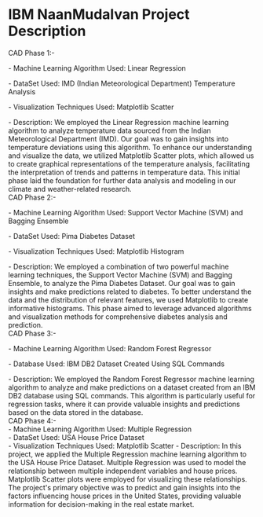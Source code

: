 # IBM NaanMudalvan Project Description 
CAD Phase 1:-<br>
<p> - Machine Learning Algorithm Used: Linear Regression<br>
<p> - DataSet Used: IMD (Indian Meteorological Department) Temperature Analysis<br>
<p> - Visualization Techniques Used: Matplotlib Scatter<br>
<p> - Description: We employed the Linear Regression machine learning algorithm to analyze temperature data sourced from the Indian Meteorological Department (IMD). Our goal was to gain insights into temperature deviations using this algorithm. To enhance our understanding and visualize the data, we utilized Matplotlib Scatter plots, which allowed us to create graphical representations of the temperature analysis, facilitating the interpretation of trends and patterns in temperature data. This initial phase laid the foundation for further data analysis and modeling in our climate and weather-related research.<br>
CAD Phase 2:-<br>
<p> - Machine Learning Algorithm Used: Support Vector Machine (SVM) and Bagging Ensemble<br>
<p> - DataSet Used: Pima Diabetes Dataset<br>
<p> - Visualization Techniques Used: Matplotlib Histogram<br>
<p> - Description: We employed a combination of two powerful machine learning techniques, the Support Vector Machine (SVM) and Bagging Ensemble, to analyze the Pima Diabetes Dataset. Our goal was to gain insights and make predictions related to diabetes. To better understand the data and the distribution of relevant features, we used Matplotlib to create informative histograms. This phase aimed to leverage advanced algorithms and visualization methods for comprehensive diabetes analysis and prediction.<br>
CAD Phase 3:-<br>
<p> - Machine Learning Algorithm Used: Random Forest Regressor<br>
<p> - Database Used: IBM DB2 Dataset Created Using SQL Commands<br>
<p> - Description: We employed the Random Forest Regressor machine learning algorithm to analyze and make predictions on a dataset created from an IBM DB2 database using SQL commands. This algorithm is particularly useful for regression tasks, where it can provide valuable insights and predictions based on the data stored in the database.<br>
CAD Phase 4:-<br>
    - Machine Learning Algorithm Used: Multiple Regression<br>
    - DataSet Used: USA House Price Dataset<br>
    - Visualization Techniques Used: Matplotlib Scatter
    - Description: In this project, we applied the Multiple Regression machine learning algorithm to the USA House Price Dataset. Multiple Regression was used to model the relationship between multiple independent variables and house prices. Matplotlib Scatter plots were employed for visualizing these relationships. The project's primary objective was to predict and gain insights into the factors influencing house prices in the United States, providing valuable information for decision-making in the real estate market.
